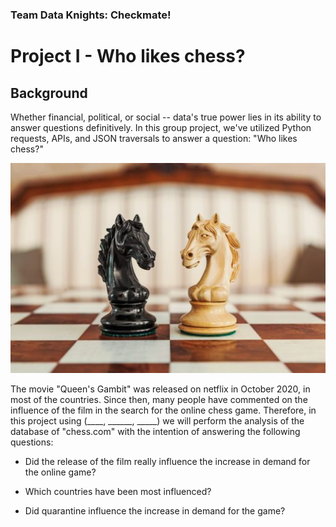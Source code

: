 ### Team Data Knights: Checkmate!
# Project I - Who likes chess?

## Background

Whether financial, political, or social -- data's true power lies in its ability to answer questions definitively. In this group project, we've utilized Python requests, APIs, and JSON traversals to answer a question: "Who likes chess?"

![Chess Knights](images/knights.jpg)

The movie "Queen's Gambit" was released on netflix in October 2020, in most of the countries. Since then, many people have commented on the influence of the film in the search for the online chess game. Therefore, in this project using (____, ______, _____) we will perform the analysis of the database of "chess.com" with the intention of answering the following questions:

- Did the release of the film really influence the increase in demand for the online game?

- Which countries have been most influenced?

- Did quarantine influence the increase in demand for the game?

